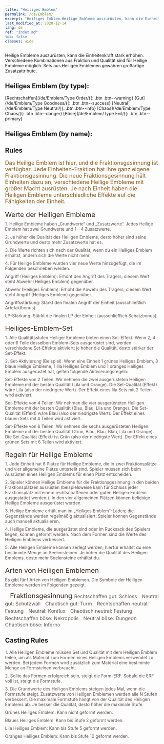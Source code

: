 ```yaml
---
title: "Heiliges Emblem"
permalink: /de/Emblem/
excerpt: "Heiliges Emblem.Heilige Embleme auszurüsten, kann die Einheitenkraft stark erhöhen. Verschiedene Kombinationen aus Fraktion und Qualität sind für Heilige Embleme möglich. Sets aus Heiligen Emblemen gewähren großartige Zusatzattribute."
last_modified_at: 2020-12-14
lang: de
ref: "index.md"
toc: false
classes: wide
---
```


  Heilige Embleme auszurüsten, kann die Einheitenkraft stark erhöhen. Verschiedene Kombinationen aus Fraktion und Qualität sind für Heilige Embleme möglich. Sets aus Heiligen Emblemen gewähren großartige Zusatzattribute.

## Heiliges Emblem (by type):

  [Rechtschaffen](/de/Emblem/Type Order/){: .btn .btn--warning}   [Gut](/de/Emblem/Type Goodness/){: .btn .btn--success}   [Neutral](/de/Emblem/Type Neutral/){: .btn .btn--info}   [Chaos](/de/Emblem/Type Chaos/){: .btn .btn--danger}   [Böse](/de/Emblem/Type Evil/){: .btn .btn--primary} 

## Heiliges Emblem (by name):

## Rules

  <span style="color: #8a5c1d;font-size:18px">Das Heilige Emblem ist hier, und die Fraktionsgesinnung ist verfügbar. Jede Einheiten-Fraktion hat ihre ganz eigene Fraktionsgesinnung. Die neue Fraktionsgesinnung hält Einheiten dazu an, verschiedene Heilige Embleme mit großer Macht ausrüsten. Je nach Einheit haben die Heiligen Embleme unterschiedliche Effekte auf die Fähigkeiten der Einheit.</span><br/><span style="color: #ffffff">　</span><br/><span style="color: #3c2a1e;font-size:22px">Werte der Heiligen Embleme</span><br/><span style="color: #ffffff;font-size:6px">　</span><br/><span style="color: #645252">1. Heilige Embleme haben „Grundwerte“ und „Zusatzwerte“. Jedes Heilige Emblem hat zwei Grundwerte und 1 – 4 Zusatzwerte.</span><br/><span style="color: #ffffff;font-size:6px">　</span><br/><span style="color: #645252">2. Je höher die Qualität des Heiligen Emblems, desto höher sind seine Grundwerte und desto mehr Zusatzwerte hat es.</span><br/><span style="color: #ffffff;font-size:6px">　</span><br/><span style="color: #645252">3. Die Werte richten sich nach der Qualität; wenn du ein Heiliges Emblem erhältst, ändern sich die Werte nicht mehr.</span><br/><span style="color: #ffffff;font-size:6px">　</span><br/><span style="color: #645252">4. Für Heilige Embleme wurden vier neue Werte hinzugefügt, die im Folgenden beschrieben werden.</span><br/><span style="color: #ffffff;font-size:6px">　</span><br/><span style="color: #645252">Angriff (Heiliges Emblem): Erhöht den Angriff des Trägers; diesem Wert steht Abwehr (Heiliges Emblem) gegenüber.</span><br/><span style="color: #ffffff;font-size:6px">　</span><br/><span style="color: #645252">Abwehr (Heiliges Emblem): Erhöht die Abwehr des Trägers; diesem Wert steht Angriff (Heiliges Emblem) gegenüber.</span><br/><span style="color: #ffffff;font-size:6px">　</span><br/><span style="color: #645252">Angriffsstärkung: Stärkt den finalen Angriff der Einheit (ausschließlich Artefaktbonus). </span><br/><span style="color: #ffffff;font-size:6px">　</span><br/><span style="color: #645252">LP-Stärkung: Stärkt die finalen LP der Einheit (ausschließlich Schatzbonus)</span><br/><span style="color: #ffffff">　</span><br/><span style="color: #3c2a1e;font-size:22px">Heiliges-Emblem-Set</span><br/><span style="color: #ffffff;font-size:6px">　</span><br/><span style="color: #645252">1. Alle Qualitätsstufen Heiliger Embleme bieten einen Set-Effekt. Wenn 2, 4 oder 6 Teile desselben Emblem-Sets ausgerüstet sind, werden verschiedene Set-Effekte aktiviert; je höher die Qualität, desto stärker der Set-Effekt.</span><br/><span style="color: #ffffff;font-size:6px">　</span><br/><span style="color: #645252">2. Set-Aktivierung (Beispiel): Wenn eine Einheit 1 grünes Heiliges Emblem, 3 blaue Heilige Embleme, 1 lila Heiliges Emblem und 1 oranges Heiliges Emblem ausgerüstet hat, gelten folgende Aktivierungsregeln:</span><br/><span style="color: #ffffff;font-size:6px">　</span><br/><span style="color: #645252">Set-Effekte von 2 Teilen: Wir nehmen die zwei ausgerüsteten Heiligen Embleme mit der besten Qualität (Lila und Orange). Die Set-Qualität (Effekt) wäre Lila (also der niedrigere Wert). Der Effekt eines lila Sets mit 2 Teilen wird aktiviert.</span><br/><span style="color: #ffffff;font-size:6px">　</span><br/><span style="color: #645252">Set-Effekte von 4 Teilen: Wir nehmen die vier ausgerüsteten Heiligen Embleme mit der besten Qualität (Blau, Blau, Lila und Orange). Die Set-Qualität (Effekt) wäre Blau (also der niedrigste Wert). Der Effekt eines blauen Sets mit 4 Teilen wird aktiviert. </span><br/><span style="color: #ffffff;font-size:6px">　</span><br/><span style="color: #645252">Set-Effekte von 6 Teilen: Wir nehmen die sechs ausgerüsteten Heiligen Embleme mit der besten Qualität (Grün, Blau, Blau, Blau, Lila und Orange). Die Set-Qualität (Effekt) ist Grün (also der niedrigste Wert). Der Effekt eines grünen Sets mit 6 Teilen wird aktiviert. </span><br/><span style="color: #ffffff">　</span><br/><span style="color: #3c2a1e;font-size:22px">Regeln für Heilige Embleme</span><br/><span style="color: #ffffff;font-size:6px">　</span><br/><span style="color: #645252">1. Jede Einheit hat 6 Plätze für Heilige Embleme, die in zwei Fraktionsplätze und vier allgemeine Plätze unterteilt sind. Spieler müssen sich beim Ausrüsten eines Heiligen Emblems für einen Platz entscheiden.</span><br/><span style="color: #ffffff;font-size:6px">　</span><br/><span style="color: #645252">2. Spieler können Heilige Embleme für die Fraktionsgesinnung in den beiden Fraktionsplätzen ausrüsten (beispielsweise kann für Schloss jeder Fraktionsplatz mit einem rechtschaffenen oder guten Heiligen Emblem ausgestattet werden.). In den vier allgemeinen Plätzen können beliebige Heilige Embleme ausgerüstet werden. </span><br/><span style="color: #ffffff;font-size:6px">　</span><br/><span style="color: #645252">3. Heilige Embleme erhält man im „Heiliges Emblem“-Laden; die Gegenstände werden regelmäßig aktualisiert. Spieler können Gegenstände auch manuell aktualisieren.</span><br/><span style="color: #ffffff;font-size:6px">　</span><br/><span style="color: #645252">4. Heilige Embleme, die ausgerüstet sind oder im Rucksack des Spielers liegen, können geformt werden. Nach dem Formen sind die Werte des Heiligen Emblems verbessert. </span><br/><span style="color: #ffffff;font-size:6px">　</span><br/><span style="color: #645252">5. Alle Heiligen Embleme können zerlegt werden; hierfür erhältst du eine bestimmte Menge an Seelensteinen. Je höher die Qualität des Heiligen Emblems, desto mehr Seelensteine erhältst du. </span><br/><span style="color: #ffffff">　</span><br/><span style="color: #3c2a1e;font-size:22px">Arten von Heiligen Emblemen</span><br/><span style="color: #ffffff;font-size:6px">　</span><br/><span style="color: #645252">Es gibt fünf Arten von Heiligen Emblemen. Die Symbole der Heiligen Embleme werden im Folgenden gezeigt.</span>

  <span style="color: #ffffff;font-size:16px">　</span><span style="color: #3c2a1e;font-size:22px">Fraktionsgesinnung</span><span style="color: #ffffff;font-size:6px">　</span><span style="color: #645252;font-size:16px">Rechtschaffen gut: Schloss</span><span style="color: #ffffff;font-size:16px">　</span><span style="color: #645252;font-size:16px">Neutral gut: Schutzwall</span><span style="color: #ffffff;font-size:16px">　</span><span style="color: #645252;font-size:16px">Chaotisch gut: Turm</span><span style="color: #ffffff;font-size:16px">　</span><span style="color: #645252;font-size:16px">Rechtschaffen neutral: Festung</span><span style="color: #ffffff;font-size:16px">　</span><span style="color: #645252;font-size:16px">Neutral: Konflux</span><span style="color: #ffffff;font-size:16px">　</span><span style="color: #645252;font-size:16px">Chaotisch neutral: Festung</span><span style="color: #ffffff;font-size:16px">　</span><span style="color: #645252;font-size:16px">Rechtschaffen böse: Nekropolis</span><span style="color: #ffffff;font-size:16px">　</span><span style="color: #645252;font-size:16px">Neutral böse: Dungeon</span><span style="color: #ffffff;font-size:16px">　</span><span style="color: #645252;font-size:16px">Chaotisch böse: Inferno</span>

## Casting Rules

  <span style="color: #645252">1. Alle Heiligen Embleme müssen Set und Qualität mit dem Heiligen Emblem teilen, um als Material zum Formen eines Heiligen Emblems verwendet zu werden. Bei jedem Formen wird zusätzlich zum Material eine bestimmte Menge an Formsteinen verbraucht. </span><br/><span style="color: #645252;font-size:6px">　</span><br/><span style="color: #645252">2. Sollte das Formen erfolgreich sein, steigt die Form-ERF. Sobald die ERF voll ist, steigt die Formstufe.</span><br/><span style="color: #645252;font-size:6px">　</span><br/><span style="color: #645252">3. Die Grundwerte des Heiligen Emblems steigen jedes Mal, wenn die Formstufe steigt. Zusatzwerte von Heiligen Emblemen werden alle N Stufen verbessert. Die maximale Formstufe hängt von der Qualität des Heiligen Emblems ab. Je besser die Qualität, desto höher die maximale Stufe.</span><br/><span style="color: #645252;font-size:6px">　</span><br/><span style="color: #645252">Grünes Heiliges Emblem: Kann nicht geformt werden.</span><br/><span style="color: #645252;font-size:6px">　</span><br/><span style="color: #645252">Blaues Heiliges Emblem: Kann bis Stufe 2 geformt werden.</span><br/><span style="color: #645252;font-size:6px">　</span><br/><span style="color: #645252">Lila Heiliges Emblem: Kann bis Stufe 5 geformt werden.</span><br/><span style="color: #645252;font-size:6px">　</span><br/><span style="color: #645252">Oranges Heiliges Emblem: Kann bis Stufe 10 geformt werden.</span>

